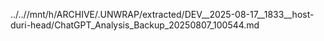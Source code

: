 ../..//mnt/h/ARCHIVE/.UNWRAP/extracted/DEV__2025-08-17__1833__host-duri-head/ChatGPT_Analysis_Backup_20250807_100544.md